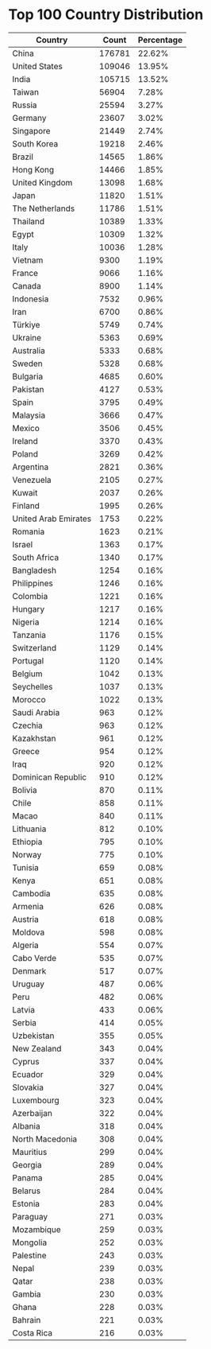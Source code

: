 # Top 100 Country Distribution
| Country | Count | Percentage |
|----|----|----|
| China | 176781 | 22.62% |
| United States | 109046 | 13.95% |
| India | 105715 | 13.52% |
| Taiwan | 56904 | 7.28% |
| Russia | 25594 | 3.27% |
| Germany | 23607 | 3.02% |
| Singapore | 21449 | 2.74% |
| South Korea | 19218 | 2.46% |
| Brazil | 14565 | 1.86% |
| Hong Kong | 14466 | 1.85% |
| United Kingdom | 13098 | 1.68% |
| Japan | 11820 | 1.51% |
| The Netherlands | 11786 | 1.51% |
| Thailand | 10389 | 1.33% |
| Egypt | 10309 | 1.32% |
| Italy | 10036 | 1.28% |
| Vietnam | 9300 | 1.19% |
| France | 9066 | 1.16% |
| Canada | 8900 | 1.14% |
| Indonesia | 7532 | 0.96% |
| Iran | 6700 | 0.86% |
| Türkiye | 5749 | 0.74% |
| Ukraine | 5363 | 0.69% |
| Australia | 5333 | 0.68% |
| Sweden | 5328 | 0.68% |
| Bulgaria | 4685 | 0.60% |
| Pakistan | 4127 | 0.53% |
| Spain | 3795 | 0.49% |
| Malaysia | 3666 | 0.47% |
| Mexico | 3506 | 0.45% |
| Ireland | 3370 | 0.43% |
| Poland | 3269 | 0.42% |
| Argentina | 2821 | 0.36% |
| Venezuela | 2105 | 0.27% |
| Kuwait | 2037 | 0.26% |
| Finland | 1995 | 0.26% |
| United Arab Emirates | 1753 | 0.22% |
| Romania | 1623 | 0.21% |
| Israel | 1363 | 0.17% |
| South Africa | 1340 | 0.17% |
| Bangladesh | 1254 | 0.16% |
| Philippines | 1246 | 0.16% |
| Colombia | 1221 | 0.16% |
| Hungary | 1217 | 0.16% |
| Nigeria | 1214 | 0.16% |
| Tanzania | 1176 | 0.15% |
| Switzerland | 1129 | 0.14% |
| Portugal | 1120 | 0.14% |
| Belgium | 1042 | 0.13% |
| Seychelles | 1037 | 0.13% |
| Morocco | 1022 | 0.13% |
| Saudi Arabia | 963 | 0.12% |
| Czechia | 963 | 0.12% |
| Kazakhstan | 961 | 0.12% |
| Greece | 954 | 0.12% |
| Iraq | 920 | 0.12% |
| Dominican Republic | 910 | 0.12% |
| Bolivia | 870 | 0.11% |
| Chile | 858 | 0.11% |
| Macao | 840 | 0.11% |
| Lithuania | 812 | 0.10% |
| Ethiopia | 795 | 0.10% |
| Norway | 775 | 0.10% |
| Tunisia | 659 | 0.08% |
| Kenya | 651 | 0.08% |
| Cambodia | 635 | 0.08% |
| Armenia | 626 | 0.08% |
| Austria | 618 | 0.08% |
| Moldova | 598 | 0.08% |
| Algeria | 554 | 0.07% |
| Cabo Verde | 535 | 0.07% |
| Denmark | 517 | 0.07% |
| Uruguay | 487 | 0.06% |
| Peru | 482 | 0.06% |
| Latvia | 433 | 0.06% |
| Serbia | 414 | 0.05% |
| Uzbekistan | 355 | 0.05% |
| New Zealand | 343 | 0.04% |
| Cyprus | 337 | 0.04% |
| Ecuador | 329 | 0.04% |
| Slovakia | 327 | 0.04% |
| Luxembourg | 323 | 0.04% |
| Azerbaijan | 322 | 0.04% |
| Albania | 318 | 0.04% |
| North Macedonia | 308 | 0.04% |
| Mauritius | 299 | 0.04% |
| Georgia | 289 | 0.04% |
| Panama | 285 | 0.04% |
| Belarus | 284 | 0.04% |
| Estonia | 283 | 0.04% |
| Paraguay | 271 | 0.03% |
| Mozambique | 259 | 0.03% |
| Mongolia | 252 | 0.03% |
| Palestine | 243 | 0.03% |
| Nepal | 239 | 0.03% |
| Qatar | 238 | 0.03% |
| Gambia | 230 | 0.03% |
| Ghana | 228 | 0.03% |
| Bahrain | 221 | 0.03% |
| Costa Rica | 216 | 0.03% |

